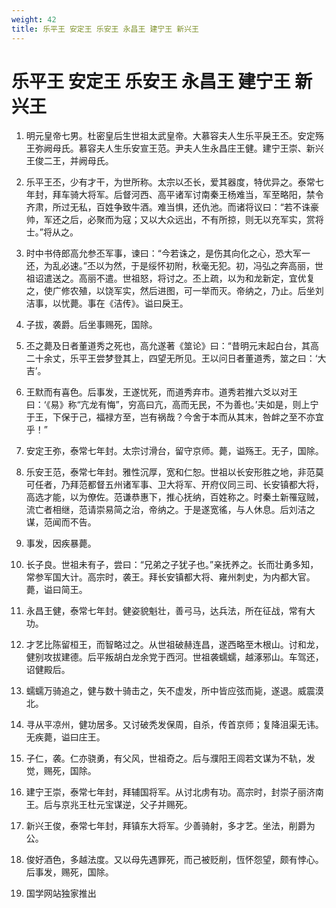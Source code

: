 ```yaml
---
weight: 42
title: 乐平王 安定王 乐安王 永昌王 建宁王 新兴王
---
```


# 乐平王 安定王 乐安王 永昌王 建宁王 新兴王

1. <span id="乐平王_安定王_乐安王_永昌王_建宁王_新兴王-1"></span>
明元皇帝七男。杜密皇后生世祖太武皇帝。大慕容夫人生乐平戾王丕。安定殇王弥阙母氏。慕容夫人生乐安宣王范。尹夫人生永昌庄王健。建宁王崇、新兴王俊二王，并阙母氏。

2. <span id="乐平王_安定王_乐安王_永昌王_建宁王_新兴王-2"></span>
乐平王丕，少有才干，为世所称。太宗以丕长，爱其器度，特优异之。泰常七年封，拜车骑大将军。后督河西、高平诸军讨南秦王杨难当，军至略阳，禁令齐肃，所过无私，百姓争致牛酒。难当惧，还仇池。而诸将议曰：“若不诛豪帅，军还之后，必聚而为寇；又以大众远出，不有所掠，则无以充军实，赏将士。”将从之。

3. <span id="乐平王_安定王_乐安王_永昌王_建宁王_新兴王-3"></span>
时中书侍郎高允参丕军事，谏曰：“今若诛之，是伤其向化之心，恐大军一还，为乱必速。”丕以为然，于是绥怀初附，秋毫无犯。初，冯弘之奔高丽，世祖诏遣送之。高丽不遣。世祖怒，将讨之。丕上疏，以为和龙新定，宜优复之，使广修农殖，以饶军实，然后进图，可一举而灭。帝纳之，乃止。后坐刘洁事，以忧薨。事在《洁传》。谥曰戾王。

4. <span id="乐平王_安定王_乐安王_永昌王_建宁王_新兴王-4"></span>
子拔，袭爵。后坐事赐死，国除。

5. <span id="乐平王_安定王_乐安王_永昌王_建宁王_新兴王-5"></span>
丕之薨及日者董道秀之死也，高允遂著《筮论》曰：“昔明元末起白台，其高二十余丈，乐平王尝梦登其上，四望无所见。王以问日者董道秀，筮之曰：‘大吉’。

6. <span id="乐平王_安定王_乐安王_永昌王_建宁王_新兴王-6"></span>
王默而有喜色。后事发，王遂忧死，而道秀弃市。道秀若推六爻以对王曰：‘《易》称“亢龙有悔”，穷高曰亢，高而无民，不为善也。’夫如是，则上宁于王，下保于己，福禄方至，岂有祸哉？今舍于本而从其末，咎衅之至不亦宜乎！”

7. <span id="乐平王_安定王_乐安王_永昌王_建宁王_新兴王-7"></span>
安定王弥，泰常七年封。太宗讨滑台，留守京师。薨，谥殇王。无子，国除。

8. <span id="乐平王_安定王_乐安王_永昌王_建宁王_新兴王-8"></span>
乐安王范，泰常七年封。雅性沉厚，宽和仁恕。世祖以长安形胜之地，非范莫可任者，乃拜范都督五州诸军事、卫大将军、开府仪同三司、长安镇都大将，高选才能，以为僚佐。范谦恭惠下，推心抚纳，百姓称之。时秦土新罹寇贼，流亡者相继，范请崇易简之治，帝纳之。于是遂宽徭，与人休息。后刘洁之谋，范闻而不告。

9. <span id="乐平王_安定王_乐安王_永昌王_建宁王_新兴王-9"></span>
事发，因疾暴薨。

10. <span id="乐平王_安定王_乐安王_永昌王_建宁王_新兴王-10"></span>
长子良。世祖未有子，尝曰：“兄弟之子犹子也。”亲抚养之。长而壮勇多知，常参军国大计。高宗时，袭王。拜长安镇都大将、雍州刺史，为内都大官。薨，谥曰简王。

11. <span id="乐平王_安定王_乐安王_永昌王_建宁王_新兴王-11"></span>
永昌王健，泰常七年封。健姿貌魁壮，善弓马，达兵法，所在征战，常有大功。

12. <span id="乐平王_安定王_乐安王_永昌王_建宁王_新兴王-12"></span>
才艺比陈留桓王，而智略过之。从世祖破赫连昌，遂西略至木根山。讨和龙，健别攻拔建德。后平叛胡白龙余党于西河。世祖袭蠕蠕，越涿邪山。车驾还，诏健殿后。

13. <span id="乐平王_安定王_乐安王_永昌王_建宁王_新兴王-13"></span>
蠕蠕万骑追之，健与数十骑击之，矢不虚发，所中皆应弦而毙，遂退。威震漠北。

14. <span id="乐平王_安定王_乐安王_永昌王_建宁王_新兴王-14"></span>
寻从平凉州，健功居多。又讨破秃发保周，自杀，传首京师；复降沮渠无讳。无疾薨，谥曰庄王。

15. <span id="乐平王_安定王_乐安王_永昌王_建宁王_新兴王-15"></span>
子仁，袭。仁亦骁勇，有父风，世祖奇之。后与濮阳王闾若文谋为不轨，发觉，赐死，国除。

16. <span id="乐平王_安定王_乐安王_永昌王_建宁王_新兴王-16"></span>
建宁王崇，泰常七年封，拜辅国将军。从讨北虏有功。高宗时，封崇子丽济南王。后与京兆王杜元宝谋逆，父子并赐死。

17. <span id="乐平王_安定王_乐安王_永昌王_建宁王_新兴王-17"></span>
新兴王俊，泰常七年封，拜镇东大将军。少善骑射，多才艺。坐法，削爵为公。

18. <span id="乐平王_安定王_乐安王_永昌王_建宁王_新兴王-18"></span>
俊好酒色，多越法度。又以母先遇罪死，而己被贬削，恆怀怨望，颇有悖心。后事发，赐死，国除。

19. <span id="乐平王_安定王_乐安王_永昌王_建宁王_新兴王-19"></span>
国学网站独家推出
